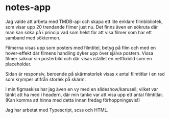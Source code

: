 # notes-app

Jag valde att arbeta med TMDB-api och skapa ett lite enklare filmbibliotek, som visar upp 20 trendande filmer just nu. 
Det finns även en sökruta där man kan söka på i princip vad som helst för att visa filmer som har ett samband med söktermen.

Filmerna visas upp som posters med filmtitel, betyg på film och med en hover-effekt där filmens handling dyker upp över själva postern.
Vissa filmer saknar sin posterbild och där visas istället en netflixbild som en placeholder.

Sidan är responsiv, beroende på skärmstorlek visas x antal filmtitlar i en rad som krymper utifrån storlek på skärm.

I min figmaskiss har jag även en vy med en slideshow/karusell, vilket var tänkt att ha med i headern, där min tanke var att visa upp ett antal filmtitlar.
(Kan komma att hinna med detta innan fredag förhoppningsvis!)

Jag har arbetat med Typescript, scss och HTML. 
    
